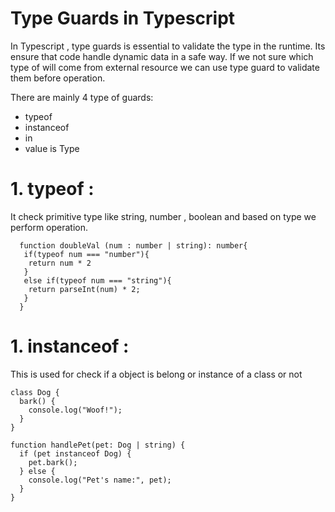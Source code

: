 <!-- [![Open in Visual Studio Code](https://classroom.github.com/assets/open-in-vscode-2e0aaae1b6195c2367325f4f02e2d04e9abb55f0b24a779b69b11b9e10269abc.svg)](https://classroom.github.com/online_ide?assignment_repo_id=16997992&assignment_repo_type=AssignmentRepo) -->



# Type Guards in Typescript

In Typescript , type guards is essential to validate the type in the runtime. Its ensure that code handle dynamic data in a safe way. If we not sure which type of will come from external resource we can use type guard to validate them before operation.

There are mainly 4 type of guards:
- typeof
- instanceof
- in
- value is Type

# 1. typeof : 
It check primitive type like string, number , boolean and based on type we perform operation.

```
  function doubleVal (num : number | string): number{
   if(typeof num === "number"){
    return num * 2
   }
   else if(typeof num === "string"){
    return parseInt(num) * 2;
   }
  }
```


# 1. instanceof :
This is used for check if a object is belong or instance of a class or not 

```
class Dog {
  bark() {
    console.log("Woof!");
  }
}

function handlePet(pet: Dog | string) {
  if (pet instanceof Dog) {
    pet.bark();
  } else {
    console.log("Pet's name:", pet);
  }
}
```

